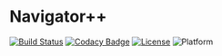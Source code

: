# Navigator++

[![Build Status](https://www.travis-ci.org/goolhanrry/Navigator-plus-plus.svg?branch=master)](https://www.travis-ci.org/goolhanrry/Navigator-plus-plus)
[![Codacy Badge](https://api.codacy.com/project/badge/Grade/4485ac973a3c4f1285f49f5c5ecb4065)](https://app.codacy.com/app/goolhanrry/Navigator-plus-plus?utm_source=github.com&utm_medium=referral&utm_content=goolhanrry/Navigator-plus-plus&utm_campaign=Badge_Grade_Dashboard)
[![License](https://img.shields.io/badge/license-MIT-blue.svg)](LICENSE)
![Platform](https://img.shields.io/badge/platform-osx%20%7C%20win%20%7C%20linux-red.svg)